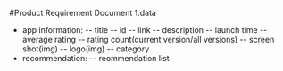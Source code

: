 #Product Requirement Document
1.data
- app information:
-- title
-- id
-- link
-- description
-- launch time
-- average rating
-- rating count(current version/all versions)
-- screen shot(img)
-- logo(img)
-- category
- recommendation:
-- reommendation list
